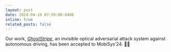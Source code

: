 ```yaml
---
layout: post
date: 2024-04-16 07:59:00-0400
inline: true
related_posts: false
---
```


Our work, *[GhostStripe](assets/pdf/MobiSys24-GhostStripe.pdf)*, an invisible optical adversarial attack system against autonomous driving, has been accepted to MobiSys’24. 👻🌈